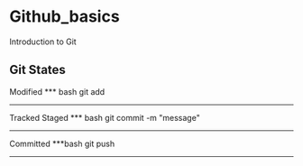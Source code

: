 # Github_basics
Introduction to Git

## Git States
Modified
*** bash
git add <file name>
***
Tracked
Staged
*** bash
git commit -m "message"
***
Committed
***bash
git push
***
